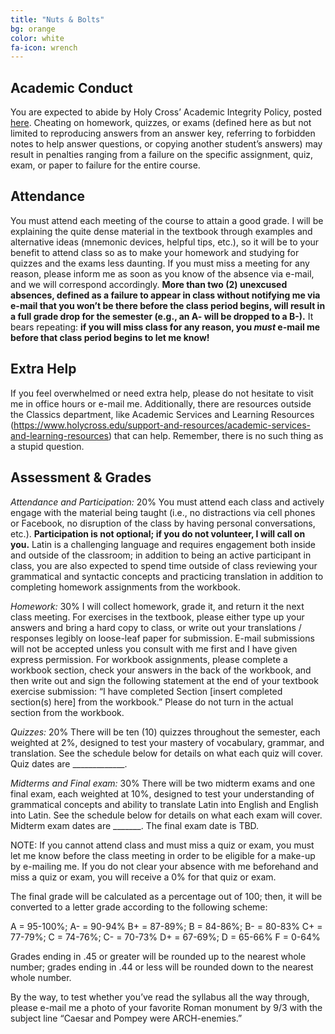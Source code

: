 ```yaml
---
title: "Nuts & Bolts"
bg: orange
color: white
fa-icon: wrench
---
```


## Academic Conduct
You are expected to abide by Holy Cross’ Academic Integrity Policy, posted [here](https://www.holycross.edu/sites/default/files/files/registrar/academic_integrity_policy_0.pdf). Cheating on homework, quizzes, or exams (defined here as but not limited to reproducing answers from an answer key, referring to forbidden notes to help answer questions, or copying another student’s answers) may result in penalties ranging from a failure on the specific assignment, quiz, exam, or paper to failure for the entire course.

## Attendance
You must attend each meeting of the course to attain a good grade. I will be explaining the quite dense material in the textbook through examples and alternative ideas (mnemonic devices, helpful tips, etc.), so it will be to your benefit to attend class so as to make your homework and studying for quizzes and the exams less daunting. If you must miss a meeting for any reason, please inform me as soon as you know of the absence via e-mail, and we will correspond accordingly. **More than two (2) unexcused absences, defined as a failure to appear in class without notifying me via e-mail that you won’t be there before the class period begins, will result in a full grade drop for the semester (e.g., an A- will be dropped to a B-).** It bears repeating: **if you will miss class for any reason, you *must* e-mail me before that class period begins to let me know!**

## Extra Help
If you feel overwhelmed or need extra help, please do not hesitate to visit me in office hours or e-mail me. Additionally, there are resources outside the Classics department, like Academic Services and Learning Resources (https://www.holycross.edu/support-and-resources/academic-services-and-learning-resources) that can help. Remember, there is no such thing as a stupid question.

## Assessment & Grades

*Attendance and Participation:* 20%
You must attend each class and actively engage with the material being taught (i.e., no distractions via cell phones or Facebook, no disruption of the class by having personal conversations, etc.). **Participation is not optional; if you do not volunteer, I will call on you.** Latin is a challenging language and requires engagement both inside and outside of the classroom; in addition to being an active participant in class, you are also expected to spend time outside of class reviewing your grammatical and syntactic concepts and practicing translation in addition to completing homework assignments from the workbook.

*Homework:* 30%
I will collect homework, grade it, and return it the next class meeting. For exercises in the textbook, please either type up your answers and bring a hard copy to class, or write out your translations / responses legibly on loose-leaf paper for submission. E-mail submissions will not be accepted unless you consult with me first and I have given express permission. For workbook assignments, please complete a workbook section, check your answers in the back of the workbook, and then write out and sign the following statement at the end of your textbook exercise submission: “I have completed Section [insert completed section(s) here] from the workbook.” Please do not turn in the actual section from the workbook.

*Quizzes:* 20%
There will be ten (10) quizzes throughout the semester, each weighted at 2%, designed to test your mastery of vocabulary, grammar, and translation. See the schedule below for details on what each quiz will cover. Quiz dates are _____________.

*Midterms and Final exam:* 30%
There will be two midterm exams and one final exam, each weighted at 10%, designed to test your understanding of grammatical concepts and ability to translate Latin into English and English into Latin. See the schedule below for details on what each exam will cover. Midterm exam dates are _______. The final exam date is TBD.

NOTE: If you cannot attend class and must miss a quiz or exam, you must let me know before the class meeting in order to be eligible for a make-up by e-mailing me. If you do not clear your absence with me beforehand and miss a quiz or exam, you will receive a 0% for that quiz or exam.

The final grade will be calculated as a percentage out of 100; then, it will be converted to a letter grade according to the following scheme:

A = 95-100%; A- = 90-94%
B+ = 87-89%; B = 84-86%; B- = 80-83%
C+ = 77-79%; C = 74-76%; C- = 70-73%
D+ = 67-69%; D = 65-66%
F = 0-64%

Grades ending in .45 or greater will be rounded up to the nearest whole number; grades ending in .44 or less will be rounded down to the nearest whole number.

By the way, to test whether you’ve read the syllabus all the way through, please e-mail me a photo of your favorite Roman monument by 9/3 with the subject line “Caesar and Pompey were ARCH-enemies.”
